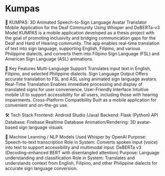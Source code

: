 # Kumpas

📘 KUMPAS: 3D Animated Speech-to-Sign Language Avatar Translator Mobile Application for the Deaf Community Using Whisper and DeBERTa-v3 Model KUMPAS is a mobile application developed as a thesis project with the goal of promoting inclusivity and bridging communication gaps for the Deaf and Hard of Hearing community. The app enables real-time translation of text into sign language, supporting English, Filipino, and various Philippine dialects, and converts them into Filipino Sign Language (FSL) and American Sign Language (ASL) animations.

🔧 Key Features 
Multi-Language Support Translates input text in English, Filipino, and selected Philippine dialects.
Sign Language Output Offers accurate translation to FSL and ASL using animated sign language avatars.
Real-Time Translation Enables immediate processing and display of translated signs for user convenience.
User-Friendly Interface Intuitive mobile UI to support accessibility for all users, including those with hearing impairments.
Cross-Platform Compatibility Built as a mobile application for convenient and on-the-go use.

🛠️ Tech Stack 
Frontend: 
Android Studio (Java) 
Backend: Flask (Python) 
API Database: Firebase Realtime Database 
Animation/Rendering: 3D avatar-based sign language visuals

🤖 Machine Learning / NLP Models Used 
Whisper by OpenAI 
Purpose: Speech-to-text transcription 
Role in System: Converts spoken input (voice) into text to support accessibility and multimodal input.
DeBERTa v3 (Decoding-enhanced BERT with disentangled attention) 
Purpose: Language understanding and classification 
Role in System: Translates and understands context from English, Filipino, and other Philippine dialects for accurate sign language conversion.
